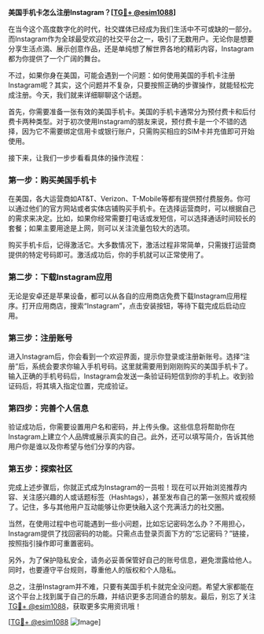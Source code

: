 **美国手机卡怎么注册Instagram？[[TG💪+ @esim1088](https://t.me/s/esim1088)]**

在当今这个高度数字化的时代，社交媒体已经成为我们生活中不可或缺的一部分。而Instagram作为全球最受欢迎的社交平台之一，吸引了无数用户。无论你是想要分享生活点滴、展示创意作品，还是单纯想了解世界各地的精彩内容，Instagram都为你提供了一个广阔的舞台。

不过，如果你身在美国，可能会遇到一个问题：如何使用美国的手机卡注册Instagram呢？其实，这个问题并不复杂，只要按照正确的步骤操作，就能轻松完成注册。今天，我们就来详细聊聊这个话题。

首先，你需要准备一张有效的美国手机卡。美国的手机卡通常分为预付费卡和后付费卡两种类型。对于初次使用Instagram的朋友来说，预付费卡是一个不错的选择，因为它不需要绑定信用卡或银行账户，只需购买相应的SIM卡并充值即可开始使用。

接下来，让我们一步步看看具体的操作流程：

### 第一步：购买美国手机卡

在美国，各大运营商如AT&T、Verizon、T-Mobile等都有提供预付费服务。你可以通过他们的官方网站或者实体店铺购买手机卡。在选择运营商时，可以根据自己的需求来决定。比如，如果你经常需要打电话或发短信，可以选择通话时间较长的套餐；如果主要用途是上网，则可以关注流量包较大的选项。

购买手机卡后，记得激活它。大多数情况下，激活过程非常简单，只需拨打运营商提供的特定号码即可。激活成功后，你的手机就可以正常使用了。

### 第二步：下载Instagram应用

无论是安卓还是苹果设备，都可以从各自的应用商店免费下载Instagram应用程序。打开应用商店，搜索“Instagram”，点击安装按钮，等待下载完成后启动应用。

### 第三步：注册账号

进入Instagram后，你会看到一个欢迎界面，提示你登录或注册新账号。选择“注册”后，系统会要求你输入手机号码。这里就需要用到刚刚购买的美国手机卡了。输入正确的手机号码后，Instagram会发送一条验证码短信到你的手机上。收到验证码后，将其填入指定位置，完成验证。

### 第四步：完善个人信息

验证成功后，你需要设置用户名和密码，并上传头像。这些信息将帮助你在Instagram上建立个人品牌或展示真实的自己。此外，还可以填写简介，告诉其他用户你是谁以及你希望与他们分享的内容。

### 第五步：探索社区

完成上述步骤后，你就正式成为Instagram的一员啦！现在可以开始浏览推荐内容、关注感兴趣的人或话题标签（Hashtags），甚至发布自己的第一张照片或视频了。记住，多与其他用户互动能够让你更快融入这个充满活力的社交圈。

当然，在使用过程中也可能遇到一些小问题，比如忘记密码怎么办？不用担心，Instagram提供了找回密码的功能。只需点击登录页面下方的“忘记密码？”链接，按照指引操作即可重置密码。

另外，为了保护隐私安全，请务必妥善保管好自己的账号信息，避免泄露给他人。同时，也要遵守平台规则，尊重他人的版权和个人隐私。

总之，注册Instagram并不难，只要有美国手机卡就完全没问题。希望大家都能在这个平台上找到属于自己的乐趣，并结识更多志同道合的朋友。最后，别忘了关注[TG💪+ @esim1088](https://t.me/s/esim1088)，获取更多实用资讯哦！

[[TG💪+ @esim1088](https://t.me/s/esim1088) ![Image](https://i.postimg.cc/4NQfJmqS/Snipaste-2025-05-13-00-14-12.png)]